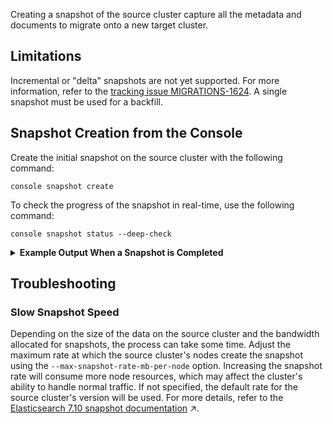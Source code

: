 


Creating a snapshot of the source cluster capture all the metadata and documents to migrate onto a new target cluster.

## Limitations

Incremental or "delta" snapshots are not yet supported. For more information, refer to the [tracking issue MIGRATIONS-1624](https://opensearch.atlassian.net/browse/MIGRATIONS-1624). A single snapshot must be used for a backfill.

## Snapshot Creation from the Console

Create the initial snapshot on the source cluster with the following command:

```shell
console snapshot create
```

To check the progress of the snapshot in real-time, use the following command:

```shell
console snapshot status --deep-check
```

<details>
<summary><b>Example Output When a Snapshot is Completed</b></summary>

```shell
console snapshot status --deep-check

SUCCESS
Snapshot is SUCCESS.
Percent completed: 100.00%
Data GiB done: 29.211/29.211
Total shards: 40
Successful shards: 40
Failed shards: 0
Start time: 2024-07-22 18:21:42
Duration: 0h 13m 4s
Anticipated duration remaining: 0h 0m 0s
Throughput: 38.13 MiB/sec
```
</details>

## Troubleshooting

### Slow Snapshot Speed

Depending on the size of the data on the source cluster and the bandwidth allocated for snapshots, the process can take some time. Adjust the maximum rate at which the source cluster's nodes create the snapshot using the `--max-snapshot-rate-mb-per-node` option. Increasing the snapshot rate will consume more node resources, which may affect the cluster's ability to handle normal traffic. If not specified, the default rate for the source cluster's version will be used. For more details, refer to the [Elasticsearch 7.10 snapshot documentation](https://www.elastic.co/guide/en/elasticsearch/reference/7.10/put-snapshot-repo-api.html#put-snapshot-repo-api-request-body) ↗.